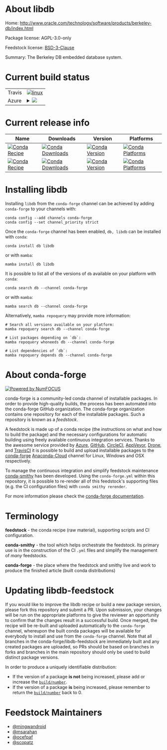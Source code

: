 About libdb
===========

Home: http://www.oracle.com/technology/software/products/berkeley-db/index.html

Package license: AGPL-3.0-only

Feedstock license: [BSD-3-Clause](https://github.com/conda-forge/libdb-feedstock/blob/main/LICENSE.txt)

Summary: The Berkeley DB embedded database system.

Current build status
====================


<table><tr>
    <td>Travis</td>
    <td>
      <a href="https://app.travis-ci.com/conda-forge/libdb-feedstock">
        <img alt="linux" src="https://img.shields.io/travis/com/conda-forge/libdb-feedstock/main.svg?label=Linux">
      </a>
    </td>
  </tr>
    
  <tr>
    <td>Azure</td>
    <td>
      <details>
        <summary>
          <a href="https://dev.azure.com/conda-forge/feedstock-builds/_build/latest?definitionId=528&branchName=main">
            <img src="https://dev.azure.com/conda-forge/feedstock-builds/_apis/build/status/libdb-feedstock?branchName=main">
          </a>
        </summary>
        <table>
          <thead><tr><th>Variant</th><th>Status</th></tr></thead>
          <tbody><tr>
              <td>linux_64</td>
              <td>
                <a href="https://dev.azure.com/conda-forge/feedstock-builds/_build/latest?definitionId=528&branchName=main">
                  <img src="https://dev.azure.com/conda-forge/feedstock-builds/_apis/build/status/libdb-feedstock?branchName=main&jobName=linux&configuration=linux%20linux_64_" alt="variant">
                </a>
              </td>
            </tr><tr>
              <td>linux_aarch64</td>
              <td>
                <a href="https://dev.azure.com/conda-forge/feedstock-builds/_build/latest?definitionId=528&branchName=main">
                  <img src="https://dev.azure.com/conda-forge/feedstock-builds/_apis/build/status/libdb-feedstock?branchName=main&jobName=linux&configuration=linux%20linux_aarch64_" alt="variant">
                </a>
              </td>
            </tr><tr>
              <td>linux_ppc64le</td>
              <td>
                <a href="https://dev.azure.com/conda-forge/feedstock-builds/_build/latest?definitionId=528&branchName=main">
                  <img src="https://dev.azure.com/conda-forge/feedstock-builds/_apis/build/status/libdb-feedstock?branchName=main&jobName=linux&configuration=linux%20linux_ppc64le_" alt="variant">
                </a>
              </td>
            </tr><tr>
              <td>osx_64</td>
              <td>
                <a href="https://dev.azure.com/conda-forge/feedstock-builds/_build/latest?definitionId=528&branchName=main">
                  <img src="https://dev.azure.com/conda-forge/feedstock-builds/_apis/build/status/libdb-feedstock?branchName=main&jobName=osx&configuration=osx%20osx_64_" alt="variant">
                </a>
              </td>
            </tr><tr>
              <td>osx_arm64</td>
              <td>
                <a href="https://dev.azure.com/conda-forge/feedstock-builds/_build/latest?definitionId=528&branchName=main">
                  <img src="https://dev.azure.com/conda-forge/feedstock-builds/_apis/build/status/libdb-feedstock?branchName=main&jobName=osx&configuration=osx%20osx_arm64_" alt="variant">
                </a>
              </td>
            </tr><tr>
              <td>win_64</td>
              <td>
                <a href="https://dev.azure.com/conda-forge/feedstock-builds/_build/latest?definitionId=528&branchName=main">
                  <img src="https://dev.azure.com/conda-forge/feedstock-builds/_apis/build/status/libdb-feedstock?branchName=main&jobName=win&configuration=win%20win_64_" alt="variant">
                </a>
              </td>
            </tr>
          </tbody>
        </table>
      </details>
    </td>
  </tr>
</table>

Current release info
====================

| Name | Downloads | Version | Platforms |
| --- | --- | --- | --- |
| [![Conda Recipe](https://img.shields.io/badge/recipe-db-green.svg)](https://anaconda.org/conda-forge/db) | [![Conda Downloads](https://img.shields.io/conda/dn/conda-forge/db.svg)](https://anaconda.org/conda-forge/db) | [![Conda Version](https://img.shields.io/conda/vn/conda-forge/db.svg)](https://anaconda.org/conda-forge/db) | [![Conda Platforms](https://img.shields.io/conda/pn/conda-forge/db.svg)](https://anaconda.org/conda-forge/db) |
| [![Conda Recipe](https://img.shields.io/badge/recipe-libdb-green.svg)](https://anaconda.org/conda-forge/libdb) | [![Conda Downloads](https://img.shields.io/conda/dn/conda-forge/libdb.svg)](https://anaconda.org/conda-forge/libdb) | [![Conda Version](https://img.shields.io/conda/vn/conda-forge/libdb.svg)](https://anaconda.org/conda-forge/libdb) | [![Conda Platforms](https://img.shields.io/conda/pn/conda-forge/libdb.svg)](https://anaconda.org/conda-forge/libdb) |

Installing libdb
================

Installing `libdb` from the `conda-forge` channel can be achieved by adding `conda-forge` to your channels with:

```
conda config --add channels conda-forge
conda config --set channel_priority strict
```

Once the `conda-forge` channel has been enabled, `db, libdb` can be installed with `conda`:

```
conda install db libdb
```

or with `mamba`:

```
mamba install db libdb
```

It is possible to list all of the versions of `db` available on your platform with `conda`:

```
conda search db --channel conda-forge
```

or with `mamba`:

```
mamba search db --channel conda-forge
```

Alternatively, `mamba repoquery` may provide more information:

```
# Search all versions available on your platform:
mamba repoquery search db --channel conda-forge

# List packages depending on `db`:
mamba repoquery whoneeds db --channel conda-forge

# List dependencies of `db`:
mamba repoquery depends db --channel conda-forge
```


About conda-forge
=================

[![Powered by
NumFOCUS](https://img.shields.io/badge/powered%20by-NumFOCUS-orange.svg?style=flat&colorA=E1523D&colorB=007D8A)](https://numfocus.org)

conda-forge is a community-led conda channel of installable packages.
In order to provide high-quality builds, the process has been automated into the
conda-forge GitHub organization. The conda-forge organization contains one repository
for each of the installable packages. Such a repository is known as a *feedstock*.

A feedstock is made up of a conda recipe (the instructions on what and how to build
the package) and the necessary configurations for automatic building using freely
available continuous integration services. Thanks to the awesome service provided by
[Azure](https://azure.microsoft.com/en-us/services/devops/), [GitHub](https://github.com/),
[CircleCI](https://circleci.com/), [AppVeyor](https://www.appveyor.com/),
[Drone](https://cloud.drone.io/welcome), and [TravisCI](https://travis-ci.com/)
it is possible to build and upload installable packages to the
[conda-forge](https://anaconda.org/conda-forge) [Anaconda-Cloud](https://anaconda.org/)
channel for Linux, Windows and OSX respectively.

To manage the continuous integration and simplify feedstock maintenance
[conda-smithy](https://github.com/conda-forge/conda-smithy) has been developed.
Using the ``conda-forge.yml`` within this repository, it is possible to re-render all of
this feedstock's supporting files (e.g. the CI configuration files) with ``conda smithy rerender``.

For more information please check the [conda-forge documentation](https://conda-forge.org/docs/).

Terminology
===========

**feedstock** - the conda recipe (raw material), supporting scripts and CI configuration.

**conda-smithy** - the tool which helps orchestrate the feedstock.
                   Its primary use is in the construction of the CI ``.yml`` files
                   and simplify the management of *many* feedstocks.

**conda-forge** - the place where the feedstock and smithy live and work to
                  produce the finished article (built conda distributions)


Updating libdb-feedstock
========================

If you would like to improve the libdb recipe or build a new
package version, please fork this repository and submit a PR. Upon submission,
your changes will be run on the appropriate platforms to give the reviewer an
opportunity to confirm that the changes result in a successful build. Once
merged, the recipe will be re-built and uploaded automatically to the
`conda-forge` channel, whereupon the built conda packages will be available for
everybody to install and use from the `conda-forge` channel.
Note that all branches in the conda-forge/libdb-feedstock are
immediately built and any created packages are uploaded, so PRs should be based
on branches in forks and branches in the main repository should only be used to
build distinct package versions.

In order to produce a uniquely identifiable distribution:
 * If the version of a package **is not** being increased, please add or increase
   the [``build/number``](https://docs.conda.io/projects/conda-build/en/latest/resources/define-metadata.html#build-number-and-string).
 * If the version of a package **is** being increased, please remember to return
   the [``build/number``](https://docs.conda.io/projects/conda-build/en/latest/resources/define-metadata.html#build-number-and-string)
   back to 0.

Feedstock Maintainers
=====================

* [@mingwandroid](https://github.com/mingwandroid/)
* [@msarahan](https://github.com/msarahan/)
* [@ocefpaf](https://github.com/ocefpaf/)
* [@scopatz](https://github.com/scopatz/)

